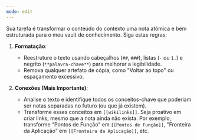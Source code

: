 ```yaml
---
mode: edit
---
```

Sua tarefa é transformar o conteúdo do contexto uma nota atômica e bem estruturada para o meu vault de conhecimento. Siga estas regras:

1.  **Formatação**:
    -   Reestruture o texto usando cabeçalhos (`##`, `###`), listas (`-` ou `1.`) e negrito (`**palavra-chave**`) para melhorar a legibilidade.
    -   Remova qualquer artefato de cópia, como "Voltar ao topo" ou espaçamento excessivo.

2.  **Conexões (Mais Importante)**:
    -   Analise o texto e identifique todos os conceitos-chave que poderiam ser notas separadas no futuro (ou que já existem).
    -   Transforme esses conceitos em `[[wikilinks]]`. Seja proativo em criar links, mesmo que a nota ainda não exista. Por exemplo, transforme "Pontos de Função" em `[[Pontos de Função]]`, "Fronteira da Aplicação" em `[[Fronteira da Aplicação]]`, etc.